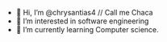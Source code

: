 - 👋 Hi, I’m @chrysantias4 // Call me Chaca
- 👀 I’m interested in software engineering
- 🌱 I’m currently learning Computer science.

<!---
Whois4444/Whois4444 is a ✨ special ✨ repository because its `README.md` (this file) appears on your GitHub profile.
You can click the Preview link to take a look at your changes.
--->
